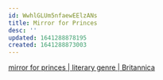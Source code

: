 ```yaml
---
id: WwhlGLUm5nfaewEElzANs
title: Mirror for Princes
desc: ''
updated: 1641288878195
created: 1641288873003
---
```


[mirror for princes | literary genre | Britannica](https://www.britannica.com/art/mirror-for-princes)